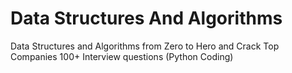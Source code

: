 # Data Structures And Algorithms 
Data Structures and Algorithms from Zero to Hero and Crack Top Companies 100+ Interview questions (Python Coding)

